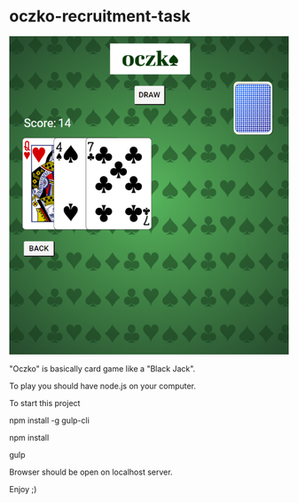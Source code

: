 # oczko-recruitment-task

![view_of_oczko_game](src/assets/img/game-view.png)

"Oczko" is basically card game like a "Black Jack".

To play you should have node.js on your computer.

To start this project

npm install -g gulp-cli

npm install

gulp

Browser should be open on localhost server.

Enjoy ;)
